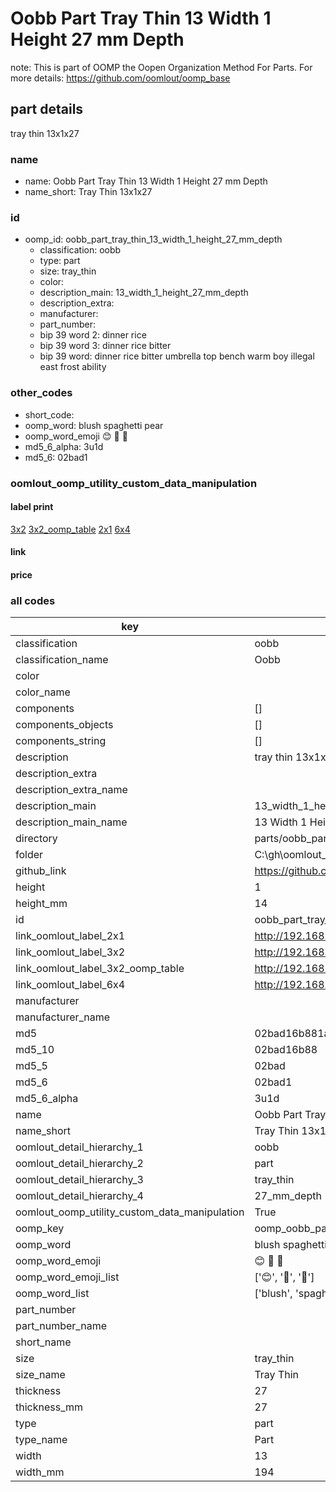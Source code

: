 # Oobb Part Tray Thin 13 Width 1 Height 27 mm Depth  

note: This is part of OOMP the Oopen Organization Method For Parts. For more details: https://github.com/oomlout/oomp_base

##  part details
  



tray thin 13x1x27



### name
* name: Oobb Part Tray Thin 13 Width 1 Height 27 mm Depth
* name_short: Tray Thin 13x1x27 
### id
* oomp_id: oobb_part_tray_thin_13_width_1_height_27_mm_depth
  * classification: oobb
  * type: part
  * size: tray_thin
  * color: 
  * description_main: 13_width_1_height_27_mm_depth
  * description_extra: 
  * manufacturer: 
  * part_number: 
  * bip 39 word 2: dinner rice
  * bip 39 word 3: dinner rice bitter
  * bip 39 word: dinner rice bitter umbrella top bench warm boy illegal east frost ability

### other_codes
* short_code: 
* oomp_word: blush spaghetti pear
* oomp_word_emoji :blush: :spaghetti: :pear:
* md5_6_alpha: 3u1d
* md5_6: 02bad1






### oomlout_oomp_utility_custom_data_manipulation
#### label print
[3x2](http://192.168.1.245:1112/?label=oomp%203u1d)
[3x2_oomp_table](http://192.168.1.108:1112/?label=oomp%203u1d)
[2x1](http://192.168.1.242:1112/?label=oomp%203u1d)
[6x4](http://192.168.1.55:1112/?label=oomp%203u1d)    

#### link

                              

#### price







### all codes 
| key | value |  
| --- | --- |  
| classification | oobb |  
| classification_name | Oobb |  
| color |  |  
| color_name |  |  
| components | [] |  
| components_objects | [] |  
| components_string | [] |  
| description | tray thin 13x1x27 |  
| description_extra |  |  
| description_extra_name |  |  
| description_main | 13_width_1_height_27_mm_depth |  
| description_main_name | 13 Width 1 Height 27 mm Depth |  
| directory | parts/oobb_part_tray_thin_13_width_1_height_27_mm_depth |  
| folder | C:\gh\oomlout_oobb_version_4_generated_parts\things\oobb_part_tray_thin_13_width_1_height_27_mm_depth |  
| github_link | https://github.com/oomlout/oomlout_oomp_part_src/tree/main/parts/oobb_part_tray_thin_13_width_1_height_27_mm_depth |  
| height | 1 |  
| height_mm | 14 |  
| id | oobb_part_tray_thin_13_width_1_height_27_mm_depth |  
| link_oomlout_label_2x1 | http://192.168.1.242:1112/?label=oomp%203u1d |  
| link_oomlout_label_3x2 | http://192.168.1.245:1112/?label=oomp%203u1d |  
| link_oomlout_label_3x2_oomp_table | http://192.168.1.108:1112/?label=oomp%203u1d |  
| link_oomlout_label_6x4 | http://192.168.1.55:1112/?label=oomp%203u1d |  
| manufacturer |  |  
| manufacturer_name |  |  
| md5 | 02bad16b881abee454727ec22dae49f2 |  
| md5_10 | 02bad16b88 |  
| md5_5 | 02bad |  
| md5_6 | 02bad1 |  
| md5_6_alpha | 3u1d |  
| name | Oobb Part Tray Thin 13 Width 1 Height 27 mm Depth |  
| name_short | Tray Thin 13x1x27  |  
| oomlout_detail_hierarchy_1 | oobb |  
| oomlout_detail_hierarchy_2 | part |  
| oomlout_detail_hierarchy_3 | tray_thin |  
| oomlout_detail_hierarchy_4 | 27_mm_depth |  
| oomlout_oomp_utility_custom_data_manipulation | True |  
| oomp_key | oomp_oobb_part_tray_thin_13_width_1_height_27_mm_depth |  
| oomp_word | blush spaghetti pear |  
| oomp_word_emoji | :blush: :spaghetti: :pear: |  
| oomp_word_emoji_list | [':blush:', ':spaghetti:', ':pear:'] |  
| oomp_word_list | ['blush', 'spaghetti', 'pear'] |  
| part_number |  |  
| part_number_name |  |  
| short_name |  |  
| size | tray_thin |  
| size_name | Tray Thin |  
| thickness | 27 |  
| thickness_mm | 27 |  
| type | part |  
| type_name | Part |  
| width | 13 |  
| width_mm | 194 |  
